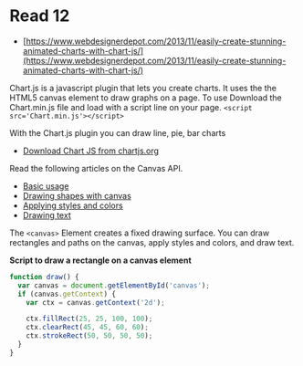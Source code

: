 # Read 12

- [https://www.webdesignerdepot.com/2013/11/easily-create-stunning-animated-charts-with-chart-js/](https://www.webdesignerdepot.com/2013/11/easily-create-stunning-animated-charts-with-chart-js/)

Chart.js is a javascript plugin that lets you create charts.  It uses the the HTML5 canvas element to draw graphs on a page. 
To use Download the Chart.min.js file and load with a script line on your page.
`<script src='Chart.min.js'></script>`

With the Chart.js plugin you can draw line, pie, bar charts

- [Download Chart JS from chartjs.org](https://www.chartjs.org/docs/latest/)

Read the following articles on the Canvas API.
- [Basic usage](https://developer.mozilla.org/en-US/docs/Web/API/Canvas_API/Tutorial/Basic_usage)
- [Drawing shapes with canvas](https://developer.mozilla.org/en-US/docs/Web/API/Canvas_API/Tutorial/Drawing_shapes)
- [Applying styles and colors](https://developer.mozilla.org/en-US/docs/Web/API/Canvas_API/Tutorial/Applying_styles_and_colors)
- [Drawing text](https://developer.mozilla.org/en-US/docs/Web/API/Canvas_API/Tutorial/Drawing_text)

The `<canvas>` Element creates a fixed drawing surface.  You can draw rectangles and paths on the canvas, apply styles and colors, and draw text.

**Script to draw a rectangle on a canvas element**
```Javascript
function draw() {
  var canvas = document.getElementById('canvas');
  if (canvas.getContext) {
    var ctx = canvas.getContext('2d');

    ctx.fillRect(25, 25, 100, 100);
    ctx.clearRect(45, 45, 60, 60);
    ctx.strokeRect(50, 50, 50, 50);
  }
}
```
